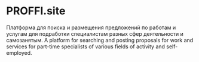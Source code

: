 # PROFFI.site
Платформа для поиска и размещения предложений по работам и услугам для подработки специалистам разных сфер деятельности и самозанятым.
A platform for searching and posting proposals for work and services for part-time specialists of various fields of activity and self-employed.
